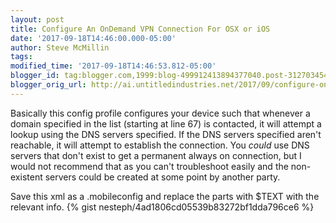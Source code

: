 ```yaml
---
layout: post
title: Configure An OnDemand VPN Connection For OSX or iOS
date: '2017-09-18T14:46:00.000-05:00'
author: Steve McMillin
tags: 
modified_time: '2017-09-18T14:46:53.812-05:00'
blogger_id: tag:blogger.com,1999:blog-499912413894377040.post-3127034549186106330
blogger_orig_url: http://ai.untitledindustries.net/2017/09/configure-ondemand-vpn-connection-for.html
---
```


Basically this config profile configures your device such that whenever a domain specified in the list (starting at line 67) is contacted, it will attempt a lookup using the DNS servers specified. If the DNS servers specified aren't reachable, it will attempt to establish the connection. You <i>could</i> use DNS servers that don't exist to get a permanent always on connection, but I would not recommend that as you can't troubleshoot easily and the non-existent servers could be created at some point by another party.

<!--more-->
Save this xml as a .mobileconfig and replace the parts with $TEXT with the relevant info.
{% gist nesteph/4ad1806cd05539b83272bf1dda796ce6 %}